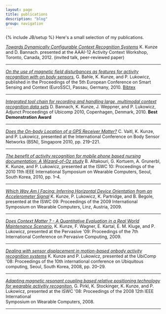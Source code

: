 ```yaml
---
layout: page
title: publications 
description: "blog"
group: navigation
---
```

{% include JB/setup %}
Here's a small selection of my publications.

[_Towards Dynamically Configurable Context 
Recognition Systems_](/papers/2012Kunze.pdf) K. Kunze and D. Bannach. presented at the 
AAAI-12 Activity Context Workshop, Toronto, Canada, 2012.
(invited talk, peer-reviewed paper)

***
[_On the use of magnetic field disturbances as 
features for activity recognition with on body 
sensors_](/papers/2010Bahle.pdf),
G. Bahle, K. Kunze, and P. Lukowicz, 
published in the Proceedings of the 5th European 
Conference on Smart Sensing and Context (EuroSSC), Passau, Germany, 2010.
[Bibtex](papers/2010Bahle.txt)

***
[_Integrated tool chain for recording and handling large, 
multimodal context recognition data sets_](/papers/2010Bannach.pdf)
D. Bannach, K. Kunze, J. Weppner, and P. Lukowicz, 
Adjunct Proceedings of Ubicomp 2010, Copenhagen, Denmark, 2010.
  **Best Demonstration Award**

***
[_Does the On-body Location of a GPS Receiver Matter?_](/papers/2010BVaitl.pdf)
C. Vaitl, K. Kunze, and P. Lukowicz, 
 presented at the International Conference on 
Body Sensor Networks (BSN), Singapore 2010, pp. 219–221.

***
[_The benefit of activity recognition for mobile 
phone based nursing documentation: A Wizard-of-Oz study_](/papers/2010Altakouri.pdf) 
B. Altakouri, G. Kortuem, A. Grunerbl, K. Kunze, and P. Lukowicz, 
presented at the ISWC 10: Proceedings of the 2010 11th IEEE International 
Symposium on Wearable Computers, Seoul, South Korea, 2010, pp. 1–4.

***
[_Which Way Am I Facing: Inferring Horizontal Device 
Orientation from an Accelerometer Signal_](/papers/2009Kunze-1.pdf)
K. Kunze, P. Lukowicz, K. Partridge, and B. Begole,
presented at the ISWC 09: Proceedings of the 2009 International 
Symposium on Wearable Computers, Linz, Austria, 2009.

***
[_Does Context Matter ? - A Quantitative Evaluation 
in a Real World Maintenance Scenario_](papers/2009Kunze.pdf), 
K. Kunze, F. Wagner, E. Kartal, E. M. Kluge, and 
P. Lukowicz,  presented at the Pervasive 
'09: Proceedings of the 7th International 
Conference on Pervasive Computing, 2009.

***
[_Dealing with sensor displacement in motion-based onbody 
activity recognition systems_](papers/2008Kunze.pdf) K. Kunze 
and P. Lukowicz,  presented at the UbiComp '08: 
Proceedings of the 10th international conference 
on Ubiquitous computing, Seoul, South Korea, 2008, pp. 20–29.

***
[_Adapting magnetic resonant coupling based relative 
positioning technology for wearable activitiy 
recogniton_](papers/2008Pirkl.pdf), G. Pirkl, K. Stockinger, 
K. Kunze, and P. Lukowicz, presented at the ISWC '08: 
Proceedings of the 2008 12th IEEE International \
Symposium on Wearable Computers, 2008.

***
